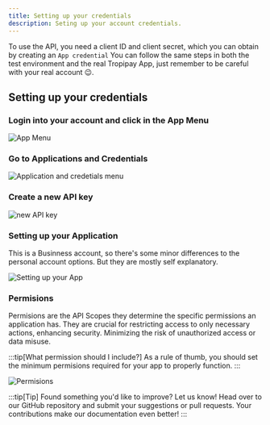 ```yaml
---
title: Setting up your credentials
description: Seting up your account credentials.
---
```


To use the API, you need a client ID and client secret, which you can obtain by creating an `App credential` You can follow the same steps in both the test environment and the real Tropipay App, just remember to be careful with your real account 😉.

## Setting up your credentials

### Login into your account and click in the App Menu

![App Menu](/tropipayjs-docs/images/cred1.png)

### Go to Applications and Credentials

![Application and credetials menu](/tropipayjs-docs/images/cred2.png)

### Create a new API key

![new API key](/tropipayjs-docs/images/cred3.png)

### Setting up your Application

This is a Businness account, so there's some minor differences to the personal account options. But they are mostly self explanatory.

![Setting up your App](/tropipayjs-docs/images/cred4.png)

### Permisions

Permisions are the API Scopes they determine the specific permissions an application has. They are crucial for restricting access to only necessary actions, enhancing security. Minimizing the risk of unauthorized access or data misuse.

:::tip[What permission should I include?]
As a rule of thumb, you should set the minimum permisions required for your app to properly function.
:::

![Permisions](/tropipayjs-docs/images/cred5.png)

:::tip[Tip]
Found something you'd like to improve? Let us know! Head over to our GitHub repository and submit your suggestions or pull requests. Your contributions make our documentation even better!
:::
